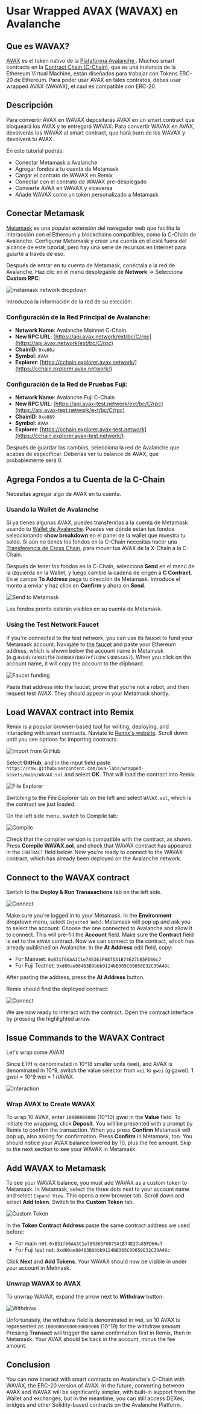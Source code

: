 # Usar Wrapped AVAX \(WAVAX\) en Avalanche

## Que es WAVAX?

[AVAX](../../../#avalanche-avax-token) es el token nativo de la  [Plataforma Avalanche ](../../../learn/platform-overview/). Muchos smart contracts en la [Contract Chain \(C-Chain\)](../../../learn/platform-overview/#contract-chain-c-chain), que es una instancia de la Ethereum Virtual Machine, están diseñados para trabajar con Tokens ERC-20 de Ethereum. Para poder usar AVAX en tales contratos, debes usar wrapped AVAX \(WAVAX\), el caul es compatible con ERC-20.

## Descripción

Para convertir AVAX en WAVAX depositarás AVAX en un smart contract que bloqueará los AVAX y te entregará WAVAX. Para convertir WAVAX en AVAX, devolverás los WAVAX al smart contract, que hará burn de los WAVAX y devolverá tu AVAX.

En este tutorial podrás:

* Conectar Metamask a Avalanche
* Agregar fondos a tu cuenta de Metamask
* Cargar el contrato de  WAVAX en Remix
* Conectar con el contrato de WAVAX pre-desplegado
* Convierte AVAX en WAVAX y viceversa
* Añade WAVAX como un token personalizado a Metamask

## Conectar Metamask

[Metamask](https://metamask.io/) es una popular extensión del navegador web que facilita la interacción con el Ethereum y blockchains compatibles, como la C-Chain de Avalanche. Configurar Metamask y crear una cuenta en él está fuera del alcance de este tutorial, pero hay una serie de recursos en Internet para guiarte a través de eso.

Después de entrar en tu cuenta de Metamask, conéctala a la red de Avalanche. Haz clic en el menú desplegable de **Network** -&gt; Selecciona **Custom RPC**:

![metamask network dropdown](../../../.gitbook/assets/metamask-network-dropdown.png)

Introduzca la información de la red de su elección:

### Configuración de la Red Principal de Avalanche:

* **Network Name**: Avalanche Mainnet C-Chain
* **New RPC URL**: [https://api.avax.network/ext/bc/C/rpc](https://api.avax.network/ext/bc/C/rpc)
* **ChainID**: `0xa86a`
* **Symbol**: `AVAX`
* **Explorer**: [https://cchain.explorer.avax.network/](https://cchain.explorer.avax.network/)

### Configuración de la Red de Pruebas Fuji:

* **Network Name**: Avalanche Fuji C-Chain
* **New RPC URL**: [https://api.avax-test.network/ext/bc/C/rpc](https://api.avax-test.network/ext/bc/C/rpc)
* **ChainID**: `0xa869`
* **Symbol**: `AVAX`
* **Explorer**: [https://cchain.explorer.avax-test.network](https://cchain.explorer.avax-test.network/)

Después de guardar los cambios, selecciona la red de Avalanche que acabas de especificar. Deberías ver tu balance de AVAX, que probablemente será 0.

## Agrega Fondos a tu Cuenta de la C-Chain

Necesitas agregar algo de AVAX en tu cuenta.

### **Usando la Wallet de Avalanche**

Si ya tienes algunas AVAX, puedes transferirlas a la cuenta de Metamask usando tu [Wallet de Avalanche](https://wallet.avax.network/). Puedes ver dónde están tus fondos seleccionando **show breakdown** en el panel de la wallet que muestra tu saldo. Si aún no tienes los fondos en la C-Chain necesitas hacer una [Transferencia de Cross Chain](../platform/transfer-avax-between-x-chain-and-c-chain.md), para mover tus AVAX de la X-Chain a la C-Chain.

Después de tener los fondos en la C-Chain, selecciona **Send** en el menú de la izquierda en la Wallet,  y luego cambie la cadena de origen a **C Contract**. En el campo **To Address** pega tu dirección de Metamask. Introduce el monto a enviar y haz click en **Confirm** y ahora en **Send**.

![Send to Metamask](../../../.gitbook/assets/wavax2avax-01-send-to-metamask.png)

Los fondos pronto estarán visibles en su cuenta de Metamask.

### **Using the Test Network Faucet**

If you're connected to the test network, you can use its faucet to fund your Metamask account. Navigate to [the faucet](https://faucet.avax-test.network/) and paste your Ethereum address, which is shown below the account name in Metamask \(e.g.`0xDd1749831fbF70d88AB7bB07ef7CD9c53D054a57`\). When you click on the account name, it will copy the account to the clipboard.

![Faucet funding](../../../.gitbook/assets/wavax2avax-02-faucet.png)

Paste that address into the faucet, prove that you're not a robot, and then request test AVAX. They should appear in your Metamask shortly.

## Load WAVAX contract into Remix

Remix is a popular browser-based tool for writing, deploying, and interacting with smart contracts. Naviate to [Remix's website](https://remix.ethereum.org/). Scroll down until you see options for importing contracts.

![Import from GitHub](../../../.gitbook/assets/wavax2avax-03-remix-import.png)

Select **GitHub**, and in the input field paste `https://raw.githubusercontent.com/ava-labs/wrapped-assets/main/WAVAX.sol` and select **OK**. That will load the contract into Remix.

![File Explorer](../../../.gitbook/assets/wavax2avax-04-contract.png)

Switching to the File Explorer tab on the left and select `WAVAX.sol`, which is the contract we just loaded.

On the left side menu, switch to Compile tab:

![Compile](../../../.gitbook/assets/wavax2avax-05-compile.png)

Check that the compiler version is compatible with the contract, as shown. Press **Compile WAVAX.sol**, and check that WAVAX contract has appeared in the `CONTRACT` field below. Now you're ready to connect to the WAVAX contract, which has already been deployed on the Avalanche network.

## Connect to the WAVAX contract

Switch to the **Deploy & Run Tranasactions** tab on the left side.

![Connect](../../../.gitbook/assets/wavax2avax-06-deploy.png)

Make sure you're logged in to your Metamask. In the **Environment** dropdown menu, select `Injected Web3`. Metamask will pop up and ask you to select the account. Choose the one connected to Avalanche and allow it to connect. This will pre-fill the **Account** field. Make sure the **Contract** field is set to the `WAVAX` contract. Now we can connect to the contract, which has already published on Avalanche. In the **At Address** edit field, copy:

* For Mainnet: `0xB31f66AA3C1e785363F0875A1B74E27b85FD66c7`
* For Fuji Testnet: `0xd00ae08403B9bbb9124bB305C09058E32C39A48c`

After pasting the address, press the **At Address** button.

Remix should find the deployed contract:

![Connect](../../../.gitbook/assets/wavax2avax-07-avalanche-contract.png)

We are now ready to interact with the contract. Open the contract interface by pressing the highlighted arrow.

## Issue Commands to the WAVAX Contract

Let's wrap some AVAX!

Since ETH is denominated in 10^18 smaller units \(wei\), and AVAX is denominated in 10^9, switch the value selector from `wei` to `gwei` \(gigawei\). 1 gwei = 10^9 wei = 1 nAVAX.

![Interaction](../../../.gitbook/assets/wavax2avax-08-interact.png)

### Wrap AVAX to Create WAVAX

To wrap 10 AVAX, enter `10000000000` \(10^10\) gwei in the **Value** field. To initiate the wrapping, click **Deposit**. You will be presented with a prompt by Remix to confirm the transaction. When you press **Confirm** Metamask will pop up, also asking for confirmation. Press **Confirm** in Metamask, too. You should notice your AVAX balance lowered by 10, plus the fee amount. Skip to the next section to see your WAVAX in Metamask.

## Add WAVAX to Metamask

To see your WAVAX balance, you must add WAVAX as a custom token to Metamask. In Metamask, select the three dots next to your account name and select `Expand View`. This opens a new browser tab. Scroll down and select **Add token**. Switch to the **Custom Token** tab.

![Custom Token](../../../.gitbook/assets/wavax2avax-10-add-token.png)

In the **Token Contract Address** paste the same contract address we used before:

* For main net: `0xB31f66AA3C1e785363F0875A1B74E27b85FD66c7`
* For Fuji test net: `0xd00ae08403B9bbb9124bB305C09058E32C39A48c`

Click **Next** and **Add Tokens**. Your WAVAX should now be visible in under your account in Metmask.

### Unwrap WAVAX to AVAX

To unwrap WAVAX, expand the arrow next to **Withdraw** button:

![Withdraw](../../../.gitbook/assets/wavax2avax-09-withdraw.png)

Unfortunately, the withdraw field is denominated in wei, so 10 AVAX is represented as `10000000000000000000` \(10^19\) for the withdraw amount. Pressing **Transact** will trigger the same confirmation first in Remix, then in Metamask. Your AVAX should be back in the account, minus the fee amount.

## Conclusion

You can now interact with smart contracts on Avalanche's C-Chain with WAVAX, the ERC-20 version of AVAX. In the future, converting between AVAX and WAVAX will be significantly simpler, with built-in support from the Wallet and exchanges, but in the meantime, you can still access DEXes, bridges and other Solidity-based contracts on the Avalanche Platform.

<!--stackedit_data:
eyJoaXN0b3J5IjpbMTE3NzI2Njk0OCwxNzA0NTUyNzc4LDE2Nj
g5MzQyNDgsLTExODI1NzMyNTAsNjc5Njc2NzA5LC0xODY4NTU0
MTU5XX0=
-->